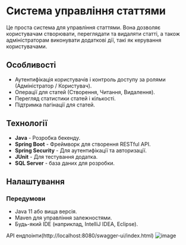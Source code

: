 # Система управління статтями

Це проста система для управління статтями. Вона дозволяє користувачам створювати, переглядати та видаляти статті, а також адміністраторам виконувати додаткові дії, такі як керування користувачами.

## Особливості
- Аутентифікація користувачів і контроль доступу за ролями (Адміністратор / Користувач).
- Операції для статей (Створення, Читання, Видалення).
- Перегляд статистики статей і кількості.
- Підтримка пагінації для статей.

## Технології
- **Java** - Розробка бекенду.
- **Spring Boot** - Фреймворк для створення RESTful API.
- **Spring Security** - Для аутентифікації та авторизації.
- **JUnit** - Для тестування додатка.
- **SQL Server** - база даних для розробки.

## Налаштування

### Передумови
- Java 11 або вища версія.
- Maven для управління залежностями.
- Будь-який IDE (наприклад, IntelliJ IDEA, Eclipse).

API ендпоінти(http://localhost:8080/swagger-ui/index.html)
![image](https://github.com/user-attachments/assets/15ac0c65-8214-4980-b1fa-3a16fbce4146)

